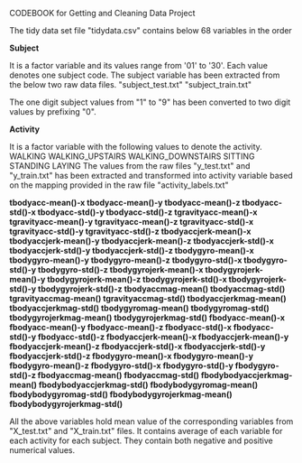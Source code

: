 CODEBOOK for Getting and Cleaning Data Project

The tidy data set file "tidydata.csv" contains below 68 variables in the order

<B>Subject</B>

It is a factor variable and its values range from '01' to '30'. Each value denotes one subject code. The subject variable has been extracted from the below two raw data files.
"subject_test.txt"
"subject_train.txt"

The one digit subject values from "1" to "9" has been converted to two digit values by prefixing "0".
	
<B>Activity</B>

It is a factor variable with the following values to denote the activity.
	WALKING
	WALKING_UPSTAIRS
	WALKING_DOWNSTAIRS
	SITTING
	STANDING
	LAYING
The values from the raw files "y_test.txt" and "y_train.txt" has been extracted and transformed into activity variable based on the mapping provided in the raw file "activity_labels.txt"

<B>
tbodyacc-mean()-x
tbodyacc-mean()-y 
tbodyacc-mean()-z
tbodyacc-std()-x
tbodyacc-std()-y
tbodyacc-std()-z
tgravityacc-mean()-x
tgravityacc-mean()-y
tgravityacc-mean()-z
tgravityacc-std()-x
tgravityacc-std()-y
tgravityacc-std()-z
tbodyaccjerk-mean()-x 
tbodyaccjerk-mean()-y 
tbodyaccjerk-mean()-z 
tbodyaccjerk-std()-x
tbodyaccjerk-std()-y
tbodyaccjerk-std()-z
tbodygyro-mean()-x
tbodygyro-mean()-y
tbodygyro-mean()-z
tbodygyro-std()-x
tbodygyro-std()-y
tbodygyro-std()-z
tbodygyrojerk-mean()-x 
tbodygyrojerk-mean()-y 
tbodygyrojerk-mean()-z 
tbodygyrojerk-std()-x
tbodygyrojerk-std()-y
tbodygyrojerk-std()-z
tbodyaccmag-mean()
tbodyaccmag-std()
tgravityaccmag-mean() 
tgravityaccmag-std()
tbodyaccjerkmag-mean() 
tbodyaccjerkmag-std()
tbodygyromag-mean()
tbodygyromag-std()
tbodygyrojerkmag-mean() 
tbodygyrojerkmag-std()
fbodyacc-mean()-x
fbodyacc-mean()-y
fbodyacc-mean()-z
fbodyacc-std()-x
fbodyacc-std()-y
fbodyacc-std()-z
fbodyaccjerk-mean()-x 
fbodyaccjerk-mean()-y 
fbodyaccjerk-mean()-z 
fbodyaccjerk-std()-x
fbodyaccjerk-std()-y
fbodyaccjerk-std()-z
fbodygyro-mean()-x
fbodygyro-mean()-y
fbodygyro-mean()-z
fbodygyro-std()-x
fbodygyro-std()-y
fbodygyro-std()-z
fbodyaccmag-mean()
fbodyaccmag-std()
fbodybodyaccjerkmag-mean() 
fbodybodyaccjerkmag-std()
fbodybodygyromag-mean()
fbodybodygyromag-std()
fbodybodygyrojerkmag-mean() 
fbodybodygyrojerkmag-std()

</B>

All the above variables hold mean value of the corresponding variables from "X_test.txt" and "X_train.txt" files. It contains average of each variable for each activity for each subject. They contain both negative and positive numerical values.
